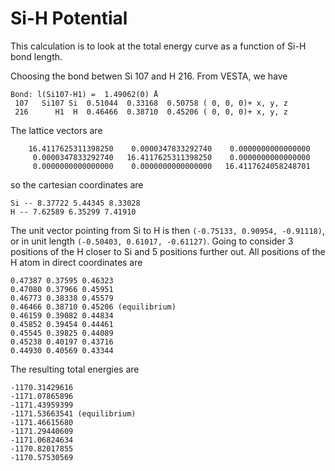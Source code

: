# Si-H Potential

This calculation is to look at the total energy curve as a function of Si-H bond length.

Choosing the bond betwen Si 107 and H 216. From VESTA, we have
```
Bond: l(Si107-H1) =  1.49062(0) Å
 107   Si107 Si  0.51044  0.33168  0.50758 ( 0, 0, 0)+ x, y, z
 216      H1  H  0.46466  0.38710  0.45206 ( 0, 0, 0)+ x, y, z
```

The lattice vectors are
```
    16.4117625311398250    0.0000347833292740    0.0000000000000000
     0.0000347833292740   16.4117625311398250    0.0000000000000000
     0.0000000000000000    0.0000000000000000   16.4117624058248701
```
so the cartesian coordinates are 
```
Si -- 8.37722 5.44345 8.33028
H -- 7.62589 6.35299 7.41910
```

The unit vector pointing from Si to H is then `(-0.75133, 0.90954, -0.91118)`, or in unit length `(-0.50403, 0.61017, -0.61127)`. Going to consider 3 positions of the H closer to Si and 5 positions further out. All positions of the H atom in direct coordinates are
```
0.47387 0.37595 0.46323
0.47080 0.37966 0.45951
0.46773 0.38338 0.45579
0.46466 0.38710 0.45206 (equilibrium)
0.46159 0.39082 0.44834
0.45852 0.39454 0.44461
0.45545 0.39825 0.44089
0.45238 0.40197 0.43716
0.44930 0.40569 0.43344
```

The resulting total energies are 
```
-1170.31429616
-1171.07865896
-1171.43959399
-1171.53663541 (equilibrium)
-1171.46615680
-1171.29440609
-1171.06824634
-1170.82017855
-1170.57530569

```
